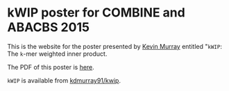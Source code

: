 kWIP poster for COMBINE and ABACBS 2015
=======================================

This is the website for the poster presented by [Kevin
Murray](http://www.kdmurray.id.au) entitled "`kWIP`: The `k`-mer weighted
inner product.

The PDF of this poster is [here](./kwip.pdf).

`kWIP` is available from [kdmurray91/kwip](https://github.com/kdmurray91/kwip).

